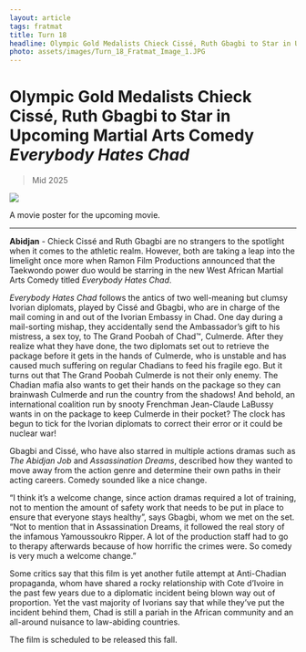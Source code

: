 ```yaml
---
layout: article
tags: fratmat
title: Turn 18
headline: Olympic Gold Medalists Chieck Cissé, Ruth Gbagbi to Star in Upcoming Martial Arts Comedy "Everybody Hates Chad"
photo: assets/images/Turn_18_Fratmat_Image_1.JPG
---
```


# Olympic Gold Medalists Chieck Cissé, Ruth Gbagbi to Star in Upcoming Martial Arts Comedy *Everybody Hates Chad*

<blockquote class="blockquote">
  <p id="date-published">Mid 2025</p>
</blockquote>

<div class="main-image-container">
    <img src = "../../../assets/images/Turn_18_Fratmat_Image_1.JPG" id="container-image">
    <p id="image-caption">A movie poster for the upcoming movie.</p>
</div>

---

**Abidjan** - Chieck Cissé and Ruth Gbagbi are no strangers to the spotlight when it comes to the athletic realm. However, both are taking a leap into the limelight once more when Ramon Film Productions announced that the Taekwondo power duo would be starring in the new West African Martial Arts Comedy titled *Everybody Hates Chad*.

*Everybody Hates Chad* follows the antics of two well-meaning but clumsy Ivorian diplomats, played by Cissé and Gbagbi, who are in charge of the mail coming in and out of the Ivorian Embassy in Chad. One day during a mail-sorting mishap, they accidentally send the Ambassador’s gift to his mistress, a sex toy, to The Grand Poobah of Chad™, Culmerde. After they realize what they have done, the two diplomats set out to retrieve the package before it gets in the hands of Culmerde, who is unstable and has caused much suffering on regular Chadians to feed his fragile ego. But it turns out that The Grand Poobah Culmerde is not their only enemy. The Chadian mafia also wants to get their hands on the package so they can brainwash Culmerde and run the country from the shadows! And behold, an international coalition run by snooty Frenchman Jean-Claude LaBussy wants in on the package to keep Culmerde in their pocket? The clock has begun to tick for the Ivorian diplomats to correct their error or it could be nuclear war!

Gbagbi and Cissé, who have also starred in multiple actions dramas such as *The Abidjan Job* and *Assassination Dreams*, described how they wanted to move away from the action genre and determine their own paths in their acting careers. Comedy sounded like a nice change.

“I think it’s a welcome change, since action dramas required a lot of training, not to mention the amount of safety work that needs to be put in place to ensure that everyone stays healthy”, says Gbagbi, whom we met on the set. “Not to mention that in Assassination Dreams, it followed the real story of the infamous Yamoussoukro Ripper. A lot of the production staff had to go to therapy afterwards because of how horrific the crimes were. So comedy is very much a welcome change.”

Some critics say that this film is yet another futile attempt at Anti-Chadian propaganda, whom have shared a rocky relationship with Cote d’Ivoire in the past few years due to a diplomatic incident being blown way out of proportion. Yet the vast majority of Ivorians say that while they’ve put the incident behind them, Chad is still a pariah in the African community and an all-around nuisance to law-abiding countries.

The film is scheduled to be released this fall.

